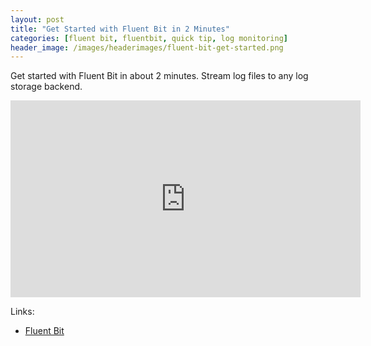 ```yaml
---
layout: post
title: "Get Started with Fluent Bit in 2 Minutes"
categories: [fluent bit, fluentbit, quick tip, log monitoring]
header_image: /images/headerimages/fluent-bit-get-started.png
---
```


Get started with Fluent Bit in about 2 minutes. Stream log files to any log storage backend.

<iframe width="560" height="315" src="https://www.youtube.com/embed/TNI8HzNJumE" title="YouTube video player" frameborder="0" allow="accelerometer; autoplay; clipboard-write; encrypted-media; gyroscope; picture-in-picture; web-share" allowfullscreen></iframe>

Links:

- [Fluent Bit](https://fluentbit.io)